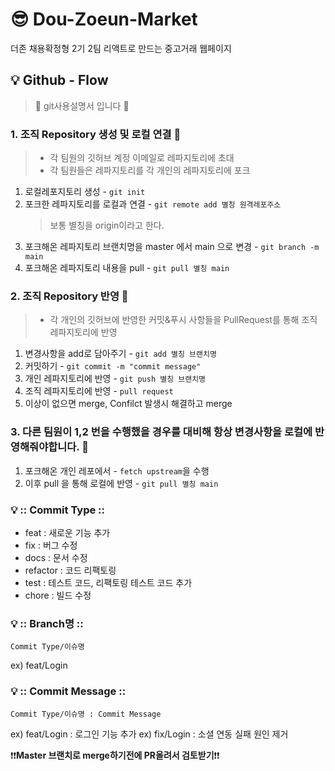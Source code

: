 # 😎 Dou-Zoeun-Market

더존 채용확정형 2기 2팀 리액트로 만드는 중고거래 웹페이지

## 💡 Github - Flow

> 🤔 git사용설명서 입니다 🤔

### 1. 조직 Repository 생성 및 로컬 연결 👀

> - 각 팀원의 깃허브 계정 이메일로 레파지토리에 초대
> - 각 팀원들은 레파지토리를 각 개인의 레파지토리에 포크

1. 로컬레포지토리 생성 - `git init`
3. 포크한 레파지토리를 로컬과 연결 - `git remote add 별칭 원격레포주소`
   > 보통 별칭을 origin이라고 한다.
4. 포크해온 레파지토리 브랜치명을 master 에서 main 으로 변경 - `git branch -m main`
5. 포크해온 레파지토리 내용을 pull - `git pull 별칭 main`

### 2. 조직 Repository 반영 👀

> - 각 개인의 깃허브에 반영한 커밋&푸시 사항들을 PullRequest를 통해 조직 레파지토리에 반영

1. 변경사항을 add로 담아주기 - `git add 별칭 브랜치명`
2. 커밋하기 - `git commit -m "commit message"`
3. 개인 레파지토리에 반영 - `git push 별칭 브랜치명`
4. 조직 레파지토리에 반영 - `pull request`
5. 이상이 없으면 merge, Confilct 발생시 해결하고 merge

### 3. 다른 팀원이 1,2 번을 수행했을 경우를 대비해 항상 변경사항을 로컬에 반영해줘야합니다. 👀

1. 포크해온 개인 레포에서 - `fetch upstream`을 수행
2. 이후 pull 을 통해 로컬에 반영 - `git pull 별칭 main`

### 💡 :: Commit Type ::

- feat : 새로운 기능 추가
- fix : 버그 수정
- docs : 문서 수정
- refactor : 코드 리팩토링
- test : 테스트 코드, 리팩토링 테스트 코드 추가
- chore : 빌드 수정

### 💡 :: Branch명 ::

`Commit Type/이슈명`

ex) feat/Login

### 💡 :: Commit Message ::

`Commit Type/이슈명 : Commit Message`

ex) feat/Login : 로그인 기능 추가
ex) fix/Login : 소셜 연동 실패 원인 제거

❗❗**Master 브랜치로 merge하기전에 PR올려서 검토받기**❗❗
